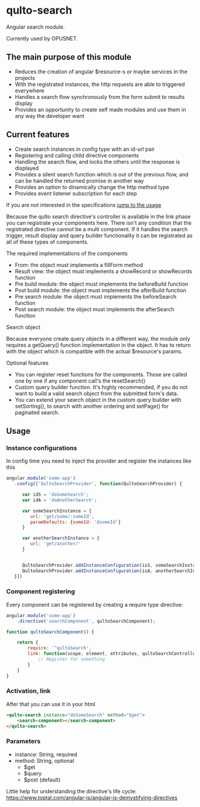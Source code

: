 # qulto-search

Angular search module.

Currently used by OPUSNET.

## The main purpose of this module

- Reduces the creation of angular $resource-s or maybe services in the projects
- With the registrated instances, the http requests are able to triggered everywhere
- Handles a search flow synchronously from the form submit to results display
- Provides an opportunity to create self made modules and use them in any way the developer want

## Current features

- Create search instances in config type with an id-url pair
- Registering and calling child directive components
- Handling the search flow, and locks the others until the response is displayed
- Provides a silent search function which is out of the previous flow, and can be handled the returned promise in another way
- Provides an option to dinamically change the http method type
- Provides event listener subscription for each step

If you are not interested in the specifications [jump to the usage](#usage)

Because the qulto search directive's controller is available in the link phase you can registrate your components here.
There isn't any condition that the registrated directive cannot be a multi component.
If it handles the search trigger, result display and query builder functionality it can be registrated as all of these types of components.

The required implementations of the components

- From: the object must implements a fillForm method
- Result view: the object must implements a showRecord or showRecords function
- Pre build module: the object must implements the beforeBuild function
- Post build module: the object must implements the afterBuild function
- Pre search module: the object must implements the beforeSearch function
- Post search module: the object must implements the afterSearch function

Search object

Because everyone create query objects in a different way, the module only requires a getQuery() function implementation in the object. It has to return with the object which is compatible with the actual $resource's params.

Optional features

- You can register reset functions for the components. Those are called one by one if any component call's the resetSearch()
- Custom query builder function. It's highly recommended, if you do not want to build a valid search object from the submitted form's data.
- You can extend your search object in the custom query builder with setSorting(), to search with another ordering and setPage() for paginated search.

## Usage

### Instance configurations

In config time you need to inject the provider and register the instances like this

```javascript
angular.module('some-app')
   .config(['QultoSearchProvider', function(QultoSearchProvider) {

      var idS = 'doSomeSearch';
      var idA = 'doAnotherSearch';

      var someSearchInstance = {
         url: 'get/some/:someId',
         paramDefaults: {someId: '@someId'}
      }

      var anotherSearchInstance = {
         url: 'get/another/'
      }


      QultoSearchProvider.addInstanceConfiguration(isS, someSearchInstance);
      QultoSearchProvider.addInstanceConfiguration(isA, anotherSearchInstance);
   }])
```

### Component registering

Every component can be registered by creating a require type directive:

```javascript
angular.module('some-app')
    .directive('searchComponent', qultoSearchComponent);

function qultoSearchComponent() {

    return {
        require: '^qultoSearch',
        link: function(scope, element, attributes, qultoSearchController) {
            // Register for something
        }
    }
}
```

### Activation, link

After that you can use it in your html

```html
<qulto-search instance="doSomeSearch" method="$get">
    <search-component></search-component>
</qulto-search>
```

### Parameters

- instance: String, required
- method: String, optional
  - $get
  - $query
  - $post (default)

Little help for understanding the directive's life cycle:
https://www.toptal.com/angular-js/angular-js-demystifying-directives